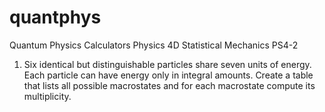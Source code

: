 # quantphys
Quantum Physics Calculators
Physics 4D
Statistical Mechanics
PS4-2
1. Six identical but distinguishable particles share seven units of energy.
Each particle can have energy only in integral amounts.
Create a table that lists all possible macrostates and for each macrostate
compute its multiplicity.